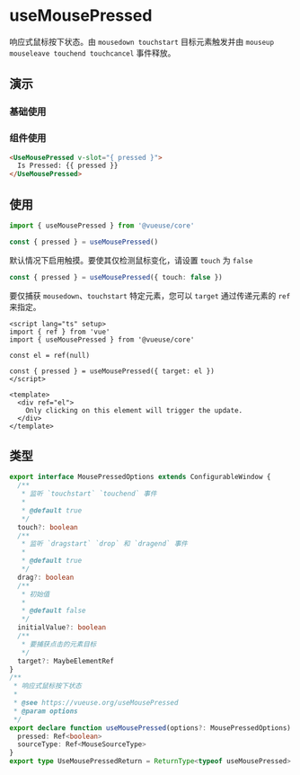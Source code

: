 # useMousePressed

响应式鼠标按下状态。由 `mousedown touchstart` 目标元素触发并由 `mouseup mouseleave touchend touchcancel` 事件释放。

## 演示

### 基础使用
<demo src="./demo.vue" title="useMousePressed" desc="监听鼠标按下状态"></demo>

### 组件使用

```html
<UseMousePressed v-slot="{ pressed }">
  Is Pressed: {{ pressed }}
</UseMousePressed>
```

## 使用

```ts
import { useMousePressed } from '@vueuse/core'

const { pressed } = useMousePressed()
```
默认情况下启用触摸。要使其仅检测鼠标变化，请设置 `touch` 为 `false`

```ts
const { pressed } = useMousePressed({ touch: false })
```

要仅捕获 `mousedown`、`touchstart` 特定元素，您可以 `target` 通过传递元素的 `ref` 来指定。


```vue
<script lang="ts" setup>
import { ref } from 'vue'
import { useMousePressed } from '@vueuse/core'

const el = ref(null)

const { pressed } = useMousePressed({ target: el })
</script>

<template>
  <div ref="el">
    Only clicking on this element will trigger the update.
  </div>
</template>
```
## 类型

```ts
export interface MousePressedOptions extends ConfigurableWindow {
  /**
   * 监听 `touchstart` `touchend` 事件
   *
   * @default true
   */
  touch?: boolean
  /**
   * 监听 `dragstart` `drop` 和 `dragend` 事件
   *
   * @default true
   */
  drag?: boolean
  /**
   * 初始值
   *
   * @default false
   */
  initialValue?: boolean
  /**
   * 要捕获点击的元素目标
   */
  target?: MaybeElementRef
}
/**
 * 响应式鼠标按下状态
 *
 * @see https://vueuse.org/useMousePressed
 * @param options
 */
export declare function useMousePressed(options?: MousePressedOptions): {
  pressed: Ref<boolean>
  sourceType: Ref<MouseSourceType>
}
export type UseMousePressedReturn = ReturnType<typeof useMousePressed>
```
